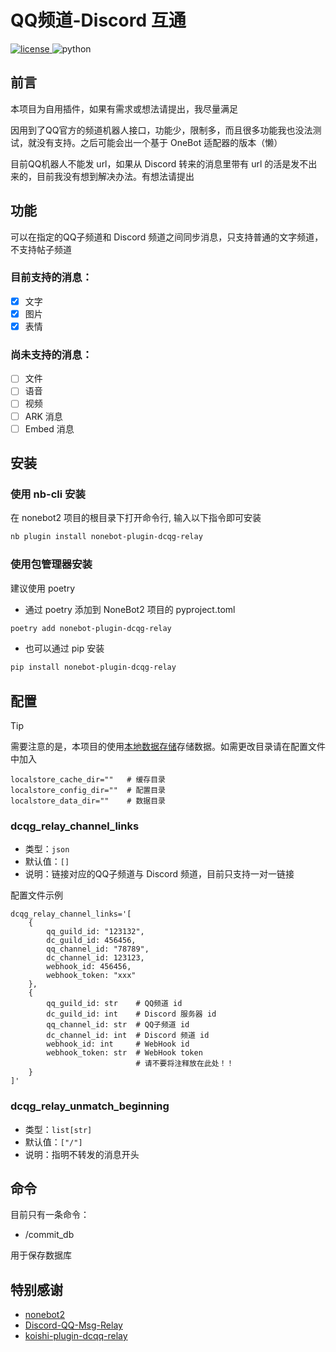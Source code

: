 # QQ频道-Discord 互通
<a href="https://raw.githubusercontent.com/Autuamn/nonebot-plugin-dcqg-relay/master/LICENSE">
    <img src="https://img.shields.io/github/license/Autuamn/nonebot-plugin-dcqg-relay" alt="license">
</a>
<img src="https://img.shields.io/badge/python-3.9+-blue?logo=python&logoColor=edb641" alt="python">


## 前言
本项目为自用插件，如果有需求或想法请提出，我尽量满足

因用到了QQ官方的频道机器人接口，功能少，限制多，而且很多功能我也没法测试，就没有支持。之后可能会出一个基于 OneBot 适配器的版本（懒）

目前QQ机器人不能发 url，如果从 Discord 转来的消息里带有 url 的活是发不出来的，目前我没有想到解决办法。有想法请提出

## 功能
可以在指定的QQ子频道和 Discord 频道之间同步消息，只支持普通的文字频道，不支持帖子频道

### 目前支持的消息：
- [x] 文字
- [x] 图片
- [x] 表情

### 尚未支持的消息：
- [ ] 文件
- [ ] 语音
- [ ] 视频
- [ ] ARK 消息
- [ ] Embed 消息

## 安装

### 使用 nb-cli 安装
在 nonebot2 项目的根目录下打开命令行, 输入以下指令即可安装
```bash
nb plugin install nonebot-plugin-dcqg-relay
```

### 使用包管理器安装
建议使用 poetry
- 通过 poetry 添加到 NoneBot2 项目的 pyproject.toml
```bash
poetry add nonebot-plugin-dcqg-relay
```
- 也可以通过 pip 安装
```bash
pip install nonebot-plugin-dcqg-relay
```

## 配置
> [!TIP]
> 需要注意的是，本项目的使用[本地数据存储](https://github.com/nonebot/plugin-localstore)存储数据。如需更改目录请在配置文件中加入
> ```dotenv
> localstore_cache_dir=""   # 缓存目录
> localstore_config_dir=""  # 配置目录
> localstore_data_dir=""    # 数据目录
> ```

### dcqg_relay_channel_links
- 类型：`json`
- 默认值：`[]`
- 说明：链接对应的QQ子频道与 Discord 频道，目前只支持一对一链接

配置文件示例
```dotenv
dcqg_relay_channel_links='[
    {
        qq_guild_id: "123132",
        dc_guild_id: 456456,
        qq_channel_id: "78789",
        dc_channel_id: 123123,
        webhook_id: 456456,
        webhook_token: "xxx"
    },
    {
        qq_guild_id: str    # QQ频道 id
        dc_guild_id: int    # Discord 服务器 id
        qq_channel_id: str  # QQ子频道 id
        dc_channel_id: int  # Discord 频道 id
        webhook_id: int     # WebHook id
        webhook_token: str  # WebHook token
                            # 请不要将注释放在此处！！
    }
]'
```

### dcqg_relay_unmatch_beginning
- 类型：`list[str]`
- 默认值：`["/"]`
- 说明：指明不转发的消息开头

## 命令
目前只有一条命令：
- /commit_db

用于保存数据库

## 特别感谢
- [nonebot2](https://github.com/nonebot/nonebot2)
- [Discord-QQ-Msg-Relay](https://github.com/OasisAkari/Discord-QQ-Msg-Relay)
- [koishi-plugin-dcqq-relay](https://github.com/koishijs/koishi-plugin-dcqq-relay)
